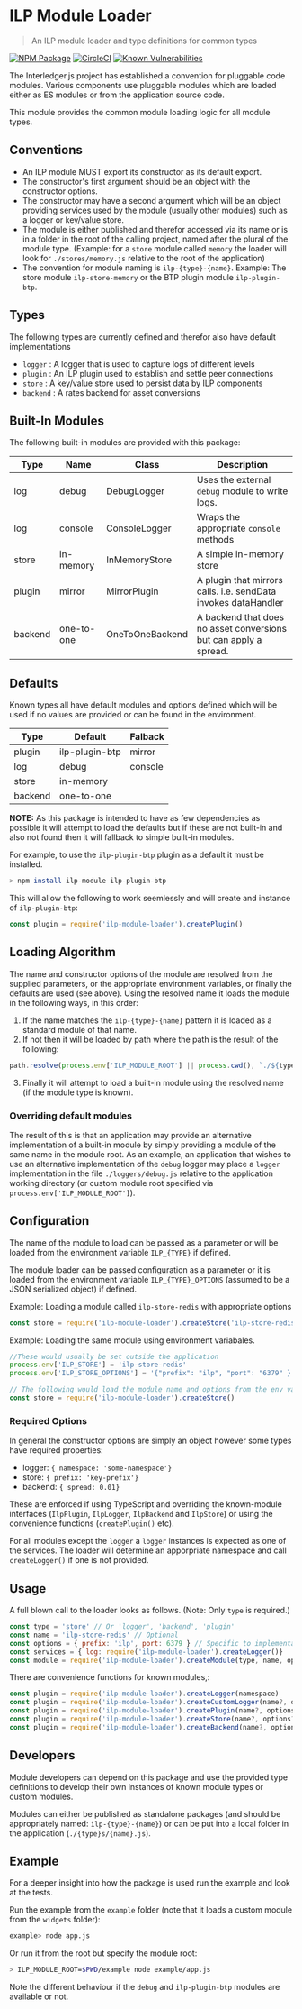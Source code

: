 # ILP Module Loader
> An ILP module loader and type definitions for common types

[![NPM Package](https://img.shields.io/npm/v/ilp-module-loader.svg?style=flat)](https://npmjs.org/package/ilp-module-loader)
[![CircleCI](https://circleci.com/gh/interledgerjs/ilp-module-loader.svg?style=shield)](https://circleci.com/gh/interledgerjs/ilp-module-loader)
[![Known Vulnerabilities](https://snyk.io/test/github/interledgerjs/ilp-module-loader/badge.svg)](https://snyk.io/test/github/interledgerjs/ilp-module-loader)

The Interledger.js project has established a convention for pluggable code modules. Various components use pluggable modules which are loaded either as ES modules or from the application source code.

This module provides the common module loading logic for all module types.

## Conventions

- An ILP module MUST export its constructor as its default export.
- The constructor's first argument should be an object with the constructor options.
- The constructor may have a second argument which will be an object providing services used by the module (usually other modules) such as a logger or key/value store.
- The module is either published and therefor accessed via its name or is in a folder in the root of the calling project, named after the plural of the module type. (Example: for a `store` module called `memory` the loader will look for `./stores/memory.js` relative to the root of the application)
- The convention for module naming is `ilp-{type}-{name}`. Example: The store module `ilp-store-memory` or the BTP plugin module `ilp-plugin-btp`.

## Types

The following types are currently defined and therefor also have default implementations
 - `logger` : A logger that is used to capture logs of different levels
 - `plugin` : An ILP plugin used to establish and settle peer connections
 - `store` : A key/value store used to persist data by ILP components
 - `backend` : A rates backend for asset conversions

## Built-In Modules

The following built-in modules are provided with this package:

| Type    | Name       | Class           | Description                                                      |
|---------|------------|-----------------|------------------------------------------------------------------|
| log     | debug      | DebugLogger     | Uses the external `debug` module to write logs.                  |
| log     | console    | ConsoleLogger   | Wraps the appropriate `console` methods                          |
| store   | in-memory  | InMemoryStore   | A simple in-memory store                                         |
| plugin  | mirror     | MirrorPlugin    | A plugin that mirrors calls. i.e. sendData invokes dataHandler   |
| backend | one-to-one | OneToOneBackend | A backend that does no asset conversions but can apply a spread. |

## Defaults

Known types all have default modules and options defined which will be used if no values are provided or can be found in the environment.

| Type    | Default        | Falback |
|---------|----------------|---------|
| plugin  | ilp-plugin-btp | mirror  |
| log     | debug          | console |
| store   | in-memory      |         |
| backend | one-to-one     |         |

**NOTE:** As this package is intended to have as few dependencies as possible it will attempt to load the defaults but if these are not built-in and also not found then it will fallback to simple built-in modules.

For example, to use the `ilp-plugin-btp` plugin as a default it must be installed.

```sh
> npm install ilp-module ilp-plugin-btp
```
This will allow the following to work seemlessly and will create and instance of `ilp-plugin-btp`:
```js
const plugin = require('ilp-module-loader').createPlugin()
```

## Loading Algorithm

The name and constructor options of the module are resolved from the supplied parameters, or the appropriate environment variables, or finally the defaults are used (see above). Using the resolved name it loads the module in the following ways, in this order:

 1. If the name matches the `ilp-{type}-{name}` pattern it is loaded as a standard module of that name. 
 2. If not then it will be loaded by path where the path is the result of the following:
```js
path.resolve(process.env['ILP_MODULE_ROOT'] || process.cwd(), `./${type}s/`, resolvedName)
```
 3. Finally it will attempt to load a built-in module using the resolved name (if the module type is known).

### Overriding default modules

The result of this is that an application may provide an alternative implementation of a built-in module by simply providing a module of the same name in the module root. As an example, an application that wishes to use an alternative implementation of the `debug` logger may place a `logger` implementation in the file `./loggers/debug.js` relative to the application working directory (or custom module root specified via `process.env['ILP_MODULE_ROOT']`).

## Configuration

The name of the module to load can be passed as a parameter or will be loaded from the environment variable `ILP_{TYPE}` if defined.

The module loader can be passed configuration as a parameter or it is loaded from the environment variable `ILP_{TYPE}_OPTIONS` (assumed to be a JSON serialized object) if defined.

Example: Loading a module called `ilp-store-redis` with appropriate options
```js
const store = require('ilp-module-loader').createStore('ilp-store-redis', { prefix: 'ilp', port: 6379 })
```
Example: Loading the same module using environment variabales.
```js
//These would usually be set outside the application
process.env['ILP_STORE'] = 'ilp-store-redis'
process.env['ILP_STORE_OPTIONS'] = '{"prefix": "ilp", "port": "6379" }'

// The following would load the module name and options from the env variables
const store = require('ilp-module-loader').createStore()
```
### Required Options

In general the constructor options are simply an object however some types have required properties:

- logger: `{ namespace: 'some-namespace'}`
- store: `{ prefix: 'key-prefix'}`
- backend: `{ spread: 0.01}` 

These are enforced if using TypeScript and overriding the known-module interfaces (`IlpPlugin`, `IlpLogger`, `IlpBackend` and `IlpStore`) or using the convenience functions (`createPlugin()` etc).

For all modules except the `logger` a `logger` instances is expected as one of the services. The loader will determine an apporpriate namespace and call `createLogger()` if one is not provided.

## Usage

A full blown call to the loader looks as follows. (Note: Only `type` is required.)

```js
const type = 'store' // Or 'logger', 'backend', 'plugin'
const name = 'ilp-store-redis' // Optional
const options = { prefix: 'ilp', port: 6379 } // Specific to implementation. Some types have required options.
const services = { log: require('ilp-module-loader').createLogger()}
const module = require('ilp-module-loader').createModule(type, name, options, services)
```

There are convenience functions for known modules,:

```js
const plugin = require('ilp-module-loader').createLogger(namespace)
const plugin = require('ilp-module-loader').createCustomLogger(name?, options?, services?)
const plugin = require('ilp-module-loader').createPlugin(name?, options?, services?)
const plugin = require('ilp-module-loader').createStore(name?, options?, services?)
const plugin = require('ilp-module-loader').createBackend(name?, options?, services?)
```

## Developers

Module developers can depend on this package and use the provided type definitions to develop their own instances of known module types or custom modules.

Modules can either be published as standalone packages (and should be appropriately named: `ilp-{type}-{name}`) or can be put into a local folder in the application (`./{type}s/{name}.js`).

## Example

For a deeper insight into how the package is used run the example and look at the tests.

Run the example from the `example` folder (note that it loads a custom module from the `widgets` folder):
```sh
example> node app.js
```
Or run it from the root but specify the module root:
```sh
> ILP_MODULE_ROOT=$PWD/example node example/app.js
```

Note the different behaviour if the `debug` and `ilp-plugin-btp` modules are available or not.

